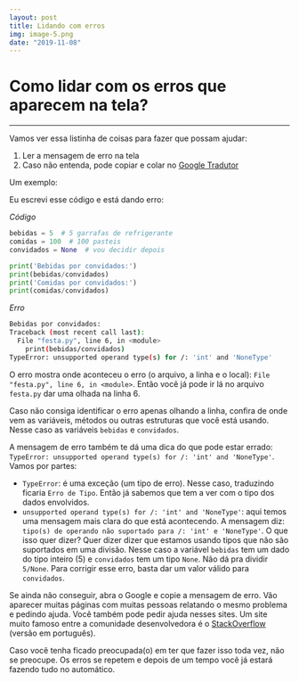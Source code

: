```yaml
---
layout: post
title: Lidando com erros
img: image-5.png
date: "2019-11-08"
---
```


# Como lidar com os erros que aparecem na tela?

---

Vamos ver essa listinha de coisas para fazer que possam ajudar:

1. Ler a mensagem de erro na tela
2. Caso não entenda, pode copiar e colar no [Google Tradutor](translate.google.com)

Um exemplo:

Eu escrevi esse código e está dando erro:

*Código*
```python
bebidas = 5  # 5 garrafas de refrigerante
comidas = 100  # 100 pasteis
convidados = None  # vou decidir depois

print('Bebidas por convidados:')
print(bebidas/convidados)
print('Comidas por convidados:')
print(comidas/convidados)
```

*Erro*
```bash
Bebidas por convidados:
Traceback (most recent call last):
  File "festa.py", line 6, in <module>
    print(bebidas/convidados)
TypeError: unsupported operand type(s) for /: 'int' and 'NoneType'
```
O erro mostra onde aconteceu o erro (o arquivo, a linha e o local):
`File "festa.py", line 6, in <module>`. Então você já pode ir lá
no arquivo `festa.py` dar uma olhada na linha 6.

Caso não consiga identificar o erro apenas olhando a linha,
confira de onde vem as variáveis, métodos ou outras estruturas
que você está usando. Nesse caso as variáveis `bebidas` e
`convidados`.

A mensagem de erro também te dá uma dica do que pode estar
errado: `TypeError: unsupported operand type(s) for /: 'int' and 'NoneType'`.
Vamos por partes:

- `TypeError`: é uma exceção (um tipo de erro). Nesse caso, traduzindo
ficaria `Erro de Tipo`. Então já sabemos que tem a ver com o tipo dos
dados envolvidos.
- `unsupported operand type(s) for /: 'int' and 'NoneType'`: aqui temos
uma mensagem mais clara do que está acontecendo. A mensagem diz:
`tipo(s) de operando não suportado para /: 'int' e 'NoneType'`. O que isso
quer dizer? Quer dizer dizer que estamos usando tipos que não são
suportados em uma divisão. Nesse caso a variável `bebidas` tem um
dado do tipo inteiro (5) e `convidados` tem um tipo `None`. Não dá pra
dividir `5/None`. Para corrigir esse erro, basta dar um valor válido para
`convidados`.

Se ainda não conseguir, abra o Google e copie a mensagem de erro. Vão
aparecer muitas páginas com muitas pessoas relatando o mesmo problema e
pedindo ajuda. Você também pode pedir ajuda nesses sites. Um site muito
famoso entre a comunidade desenvolvedora é o [StackOverflow](https://pt.stackoverflow.com/)
(versão em português).

Caso você tenha ficado preocupada(o) em ter que fazer isso toda vez,
não se preocupe. Os erros se repetem e depois de um tempo você já
estará fazendo tudo no automático.
